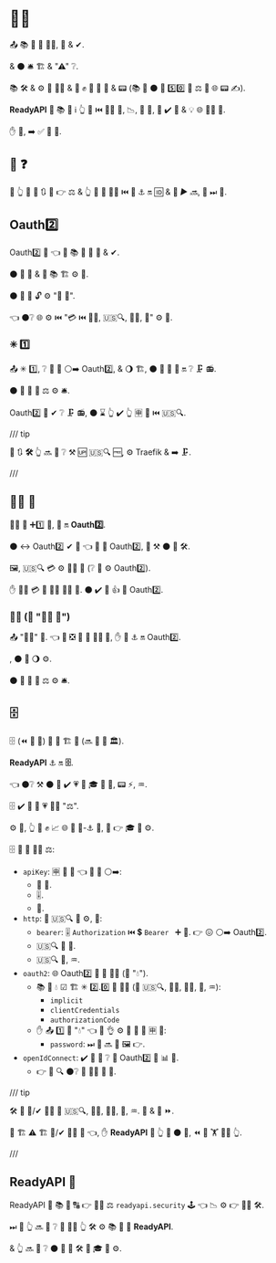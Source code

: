# 💂‍♂

📤 📚 🌌 🍵 💂‍♂, 🤝 &amp; ✔.

&amp; ⚫️ 🛎 🏗 &amp; "⚠" ❔.

📚 🛠️ &amp; ⚙️ 🍵 💂‍♂ &amp; 🤝 ✊ 🦏 💸 🎯 &amp; 📟 (📚 💼 ⚫️ 💪 5️⃣0️⃣ 💯 ⚖️ 🌅 🌐 📟 ✍).

**ReadyAPI** 🚚 📚 🧰 ℹ 👆 🙅 ⏮️ **💂‍♂** 💪, 📉, 🐩 🌌, 🍵 ✔️ 🔬 &amp; 💡 🌐 💂‍♂ 🔧.

✋️ 🥇, ➡️ ✅ 🤪 🔧.

## 🏃 ❓

🚥 👆 🚫 💅 🔃 🙆 👉 ⚖ &amp; 👆 💪 🚮 💂‍♂ ⏮️ 🤝 ⚓️ 🔛 🆔 &amp; 🔐 *▶️️ 🔜*, 🚶 ⏭ 📃.

## Oauth2️⃣

Oauth2️⃣ 🔧 👈 🔬 📚 🌌 🍵 🤝 &amp; ✔.

⚫️ 🔬 🔧 &amp; 📔 📚 🏗 ⚙️ 💼.

⚫️ 🔌 🌌 🔓 ⚙️ "🥉 🥳".

👈 ⚫️❔ 🌐 ⚙️ ⏮️ "💳 ⏮️ 👱📔, 🇺🇸🔍, 👱📔, 📂" ⚙️ 🔘.

### ✳ 1️⃣

📤 ✳ 1️⃣, ❔ 📶 🎏 ⚪️➡️ Oauth2️⃣, &amp; 🌖 🏗, ⚫️ 🔌 🔗 🔧 🔛 ❔ 🗜 📻.

⚫️ 🚫 📶 🌟 ⚖️ ⚙️ 🛎.

Oauth2️⃣ 🚫 ✔ ❔ 🗜 📻, ⚫️ ⌛ 👆 ✔️ 👆 🈸 🍦 ⏮️ 🇺🇸🔍.

/// tip

📄 🔃 **🛠️** 👆 🔜 👀 ❔ ⚒ 🆙 🇺🇸🔍 🆓, ⚙️ Traefik &amp; ➡️ 🗜.

///

## 👩‍💻 🔗

👩‍💻 🔗 ➕1️⃣ 🔧, 🧢 🔛 **Oauth2️⃣**.

⚫️ ↔ Oauth2️⃣ ✔ 👜 👈 📶 🌌 Oauth2️⃣, 🔄 ⚒ ⚫️ 🌅 🛠️.

🖼, 🇺🇸🔍 💳 ⚙️ 👩‍💻 🔗 (❔ 🔘 ⚙️ Oauth2️⃣).

✋️ 👱📔 💳 🚫 🐕‍🦺 👩‍💻 🔗. ⚫️ ✔️ 🚮 👍 🍛 Oauth2️⃣.

### 👩‍💻 (🚫 "👩‍💻 🔗")

📤 "👩‍💻" 🔧. 👈 🔄 ❎ 🎏 👜 **👩‍💻 🔗**, ✋️ 🚫 ⚓️ 🔛 Oauth2️⃣.

, ⚫️ 🏁 🌖 ⚙️.

⚫️ 🚫 📶 🌟 ⚖️ ⚙️ 🛎.

## 🗄

🗄 (⏪ 💭 🦁) 📂 🔧 🏗 🔗 (🔜 🍕 💾 🏛).

**ReadyAPI** ⚓️ 🔛 **🗄**.

👈 ⚫️❔ ⚒ ⚫️ 💪 ✔️ 💗 🏧 🎓 🧾 🔢, 📟 ⚡, ♒️.

🗄 ✔️ 🌌 🔬 💗 💂‍♂ "⚖".

⚙️ 👫, 👆 💪 ✊ 📈 🌐 👫 🐩-⚓️ 🧰, 🔌 👉 🎓 🧾 ⚙️.

🗄 🔬 📄 💂‍♂ ⚖:

* `apiKey`: 🈸 🎯 🔑 👈 💪 👟 ⚪️➡️:
    * 🔢 🔢.
    * 🎚.
    * 🍪.
* `http`: 🐩 🇺🇸🔍 🤝 ⚙️, 🔌:
    * `bearer`: 🎚 `Authorization` ⏮️ 💲 `Bearer ` ➕ 🤝. 👉 😖 ⚪️➡️ Oauth2️⃣.
    * 🇺🇸🔍 🔰 🤝.
    * 🇺🇸🔍 📰, ♒️.
* `oauth2`: 🌐 Oauth2️⃣ 🌌 🍵 💂‍♂ (🤙 "💧").
    * 📚 👫 💧 ☑ 🏗 ✳ 2️⃣.0️⃣ 🤝 🐕‍🦺 (💖 🇺🇸🔍, 👱📔, 👱📔, 📂, ♒️):
        * `implicit`
        * `clientCredentials`
        * `authorizationCode`
    * ✋️ 📤 1️⃣ 🎯 "💧" 👈 💪 👌 ⚙️ 🚚 🤝 🎏 🈸 🔗:
        * `password`: ⏭ 📃 🔜 📔 🖼 👉.
* `openIdConnect`: ✔️ 🌌 🔬 ❔ 🔎 Oauth2️⃣ 🤝 📊 🔁.
    * 👉 🏧 🔍 ⚫️❔ 🔬 👩‍💻 🔗 🔧.


/// tip

🛠️ 🎏 🤝/✔ 🐕‍🦺 💖 🇺🇸🔍, 👱📔, 👱📔, 📂, ♒️. 💪 &amp; 📶 ⏩.

🌅 🏗 ⚠ 🏗 🤝/✔ 🐕‍🦺 💖 👈, ✋️ **ReadyAPI** 🤝 👆 🧰 ⚫️ 💪, ⏪ 🔨 🏋️ 🏋‍♂ 👆.

///

## **ReadyAPI** 🚙

ReadyAPI 🚚 📚 🧰 🔠 👉 💂‍♂ ⚖ `readyapi.security` 🕹 👈 📉 ⚙️ 👉 💂‍♂ 🛠️.

⏭ 📃 👆 🔜 👀 ❔ 🚮 💂‍♂ 👆 🛠️ ⚙️ 📚 🧰 🚚 **ReadyAPI**.

&amp; 👆 🔜 👀 ❔ ⚫️ 🤚 🔁 🛠️ 🔘 🎓 🧾 ⚙️.
